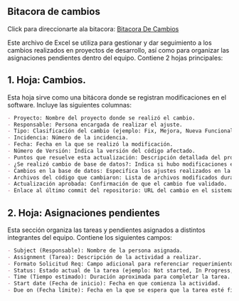## Bitacora de cambios

Click para direccionarte ala bitacora: [Bitacora De Cambios](https://docs.google.com/spreadsheets/d/1Dj99OaqM6XlAyUV9bQSdwFfCeizriLRpJy-U9jT79WM/edit?usp=sharing)

Este archivo de Excel se utiliza para gestionar y dar seguimiento a los cambios realizados en proyectos de desarrollo, así como para organizar las asignaciones pendientes dentro del equipo. Contiene 2 hojas principales:

## 1. Hoja: Cambios.

Esta hoja sirve como una bitácora donde se registran modificaciones en el software. Incluye las siguientes columnas:
```md
- Proyecto: Nombre del proyecto donde se realizó el cambio.
- Responsable: Persona encargada de realizar el ajuste.
- Tipo: Clasificación del cambio (ejemplo: Fix, Mejora, Nueva Funcionalidad).
- Incidencia: Número de la incidencia.
- Fecha: Fecha en la que se realizó la modificación.
- Número de Versión: Indica la versión del código afectado.
- Puntos que resuelve esta actualización: Descripción detallada del problema solucionado o mejora implementada.
- ¿Se realizó cambio de base de datos?: Indica si hubo modificaciones en la base de datos (Sí/No).
- Cambios en la base de datos: Especifica los ajustes realizados en la estructura de la base de datos (si aplica).
- Archivos del código que cambiaron: Lista de archivos modificados durante la actualización.
- Actualización aprobada: Confirmación de que el cambio fue validado.
- Enlace al último commit del repositorio: URL del cambio en el sistema de control de versiones (ejemplo: GitHub, GitLab).
```
## 2. Hoja: Asignaciones pendientes

Esta sección organiza las tareas y pendientes asignados a distintos integrantes del equipo. Contiene los siguientes campos:
```md
- Subject (Responsable): Nombre de la persona asignada.
- Assignment (Tarea): Descripción de la actividad a realizar.
- Formato Solicitud Req: Campo adicional para referenciar requerimientos o solicitudes.
- Status: Estado actual de la tarea (ejemplo: Not started, In Progress, Completed).
- Time (Tiempo estimado): Duración aproximada para completar la tarea.
- Start date (Fecha de inicio): Fecha en que comienza la actividad.
- Due on (Fecha límite): Fecha en la que se espera que la tarea esté finalizada.
```
